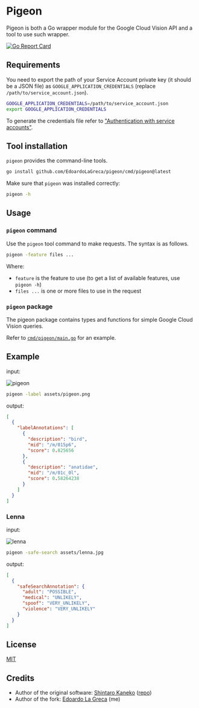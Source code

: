 # Pigeon

Pigeon is both a Go wrapper module for the Google Cloud Vision API and a tool to use such wrapper.

[![Go Report Card](https://goreportcard.com/badge/github.com/EdoardoLaGreca/pigeon)](https://goreportcard.com/report/github.com/EdoardoLaGreca/pigeon)

## Requirements

You need to export the path of your Service Account private key (it should be a JSON file) as `GOOGLE_APPLICATION_CREDENTIALS` (replace `/path/to/service_account.json`).

```sh
GOOGLE_APPLICATION_CREDENTIALS=/path/to/service_account.json
export GOOGLE_APPLICATION_CREDENTIALS
```

To generate the credentials file refer to ["Authentication with service accounts"](https://cloud.google.com/vision/docs/setup#sa).

## Tool installation

`pigeon` provides the command-line tools.

```sh
go install github.com/EdoardoLaGreca/pigeon/cmd/pigeon@latest
```

Make sure that `pigeon` was installed correctly:

```sh
pigeon -h
```

## Usage

### `pigeon` command

Use the `pigeon` tool command to make requests. The syntax is as follows.

```sh
pigeon -feature files ...
```

Where:
- `feature` is the feature to use (to get a list of available features, use `pigeon -h`)
- `files ...` is one or more files to use in the request

<!-- TODO: make new gif -->
<!-- ![pigeon-cmd](https://raw.githubusercontent.com/kaneshin/pigeon/main/assets/pigeon-cmd.gif) -->

### `pigeon` package

The pigeon package contains types and functions for simple Google Cloud Vision queries.

Refer to [`cmd/pigeon/main.go`](cmd/pigeon/main.go) for an example.

## Example

input:

![pigeon](https://raw.githubusercontent.com/kaneshin/pigeon/main/assets/pigeon.png)

```sh
pigeon -label assets/pigeon.png
```

output:

```json
[
  {
    "labelAnnotations": [
      {
        "description": "bird",
        "mid": "/m/015p6",
        "score": 0.825656
      },
      {
        "description": "anatidae",
        "mid": "/m/01c_0l",
        "score": 0.58264238
      }
    ]
  }
]
```


### Lenna

input:

![lenna](https://raw.githubusercontent.com/kaneshin/pigeon/main/assets/lenna.jpg)

```sh
pigeon -safe-search assets/lenna.jpg
```

output:

```json
[
  {
    "safeSearchAnnotation": {
      "adult": "POSSIBLE",
      "medical": "UNLIKELY",
      "spoof": "VERY_UNLIKELY",
      "violence": "VERY_UNLIKELY"
    }
  }
]
```

## License

[MIT](LICENSE)

## Credits

- Author of the original software: [Shintaro Kaneko](https://github.com/kaneshin) ([repo](https://github.com/kaneshin/pigeon))
- Author of the fork: [Edoardo La Greca](https://github.com/EdoardoLaGreca) (me)
